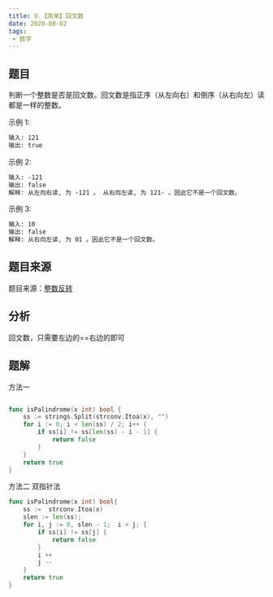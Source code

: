 ```yaml
---
title: 9.【简单】回文数
date: 2020-08-02
tags:
 - 数学
---
```

## 题目
判断一个整数是否是回文数。回文数是指正序（从左向右）和倒序（从右向左）读都是一样的整数。

示例 1:
```md
输入: 121
输出: true
```

示例 2:
```md
输入: -121
输出: false
解释: 从左向右读, 为 -121 。 从右向左读, 为 121- 。因此它不是一个回文数。
```

示例 3:
```md
输入: 10
输出: false
解释: 从右向左读, 为 01 。因此它不是一个回文数。
```
## 题目来源
题目来源：[整数反转]([链接网址](https://leetcode-cn.com/problems/palindrome-number/) "09.回文数")

## 分析

回文数，只需要左边的==右边的即可

## 题解

方法一
```go

func isPalindrome(x int) bool {
	ss := strings.Split(strconv.Itoa(x), "")
	for i := 0; i < len(ss) / 2; i++ {
		if ss[i] != ss[len(ss) - i - 1] {
			return false
		}
	}
	return true
}
```

方法二 双指针法

```go
func isPalindrome(x int) bool{
	ss :=  strconv.Itoa(x)
	slen := len(ss);
	for i, j := 0, slen - 1;  i < j; {
		if ss[i] != ss[j] {
			return false
		}
		i ++
		j --
	}
	return true
}
```